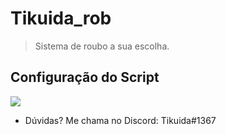 # Tikuida_rob

>  Sistema de roubo a sua escolha.

## Configuração do Script

![](https://media.discordapp.net/attachments/735338547711705108/856575773553197126/unknown.png?width=823&height=676)

- Dúvidas? Me chama no Discord: Tikuida#1367
